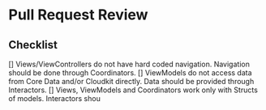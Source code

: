 # Pull Request Review
## Checklist
[] Views/ViewControllers do not have hard coded navigation. Navigation should be done through Coordinators.
[] ViewModels do not access data from Core Data and/or Cloudkit directly. Data should be provided through Interactors.
[] Views, ViewModels and Coordinators work only with Structs of models. Interactors shou
